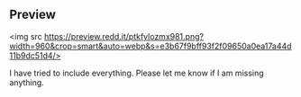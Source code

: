 ## Preview
<img src https://preview.redd.it/ptkfylozmx981.png?width=960&crop=smart&auto=webp&s=e3b67f9bff93f2f09650a0ea17a44d11b9dc51d4/>

I have tried to include everything. Please let me know if I am missing anything.
